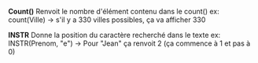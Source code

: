 __Count()__
Renvoit le nombre d'élément contenu dans le count()
ex:
count(Ville) -> s'il y a 330 villes possibles, ça va afficher 330

__INSTR__
Donne la position du caractère recherché dans le texte
ex:
INSTR(Prenom, "e") -> Pour "Jean" ça renvoit 2 (ça commence à 1 et pas à 0)
